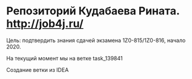 # Репозиторий Кудабаева Рината. http://job4j.ru/
Цель: подтвердить знания сдачей экзамена 1Z0-815/1Z0-816, начало 2020.

На текущий момент мы на ветке task_139841

Создание ветки из IDEA